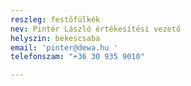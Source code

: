 ```yaml
---
reszleg: festőfülkék
nev: Pintér László értékesítési vezető
helyszin: bekescsaba
email: 'pinter@dewa.hu '
telefonszam: "+36 30 935 9010"

---
```

